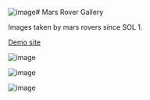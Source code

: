 ![image](https://github.com/adrianlimws/mars-rover-gallery/assets/64565597/743b0fc5-c028-43e2-a4b1-70986e452e6f)# Mars Rover Gallery

Images taken by mars rovers since SOL 1.

[Demo site](https://harmonious-sprite-11a504.netlify.app)

![image](https://github.com/adrianlimws/mars-rover-gallery/assets/64565597/0d60ae4b-c632-4326-88b3-734ee3fa9a79)

![image](https://github.com/adrianlimws/mars-rover-gallery/assets/64565597/7edf2e34-983b-40c5-94d5-c2f98e253ba1)

![image](https://github.com/adrianlimws/mars-rover-gallery/assets/64565597/4f1f6785-22ce-46fa-b5f6-e72a1110a322)


